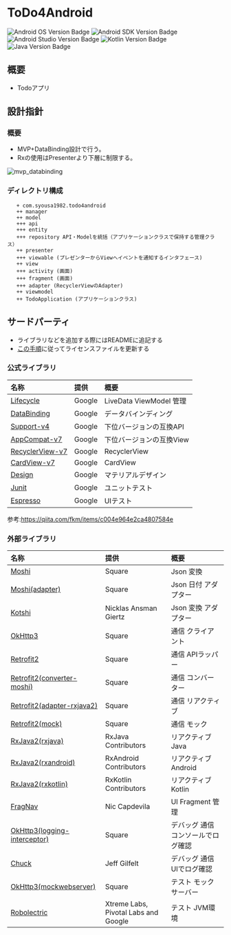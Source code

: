 # ToDo4Android

![Android OS Version Badge](https://img.shields.io/badge/Android-5.0~-green.svg)
![Android SDK Version Badge](https://img.shields.io/badge/Android_SDK-27-green.svg)
![Android Studio Version Badge](https://img.shields.io/badge/AndroidStudio-3.1.4-green.svg)
![Kotlin Version Badge](https://img.shields.io/badge/Kotlin-1.2.60-orange.svg)
![Java Version Badge](https://img.shields.io/badge/Java-8-red.svg)

## 概要

- Todoアプリ


## 設計指針

### 概要

* MVP+DataBinding設計で行う。
* Rxの使用はPresenterより下層に制限する。

![mvp_databinding](https://user-images.githubusercontent.com/1960883/44800976-c2985a80-abf2-11e8-9562-e6176bcaca66.png)

### ディレクトリ構成

```
   + com.syousa1982.todo4android
   ++ manager
   ++ model
   +++ api
   +++ entity
   +++ repository API・Modelを統括（アプリケーションクラスで保持する管理クラス）
   ++ presenter
   +++ viewable (プレゼンターからViewへイベントを通知するインタフェース)
   ++ view
   +++ activity (画面)
   +++ fragment (画面)
   +++ adapter (RecyclerViewのAdapter)
   ++ viewmodel
   ++ TodoApplication (アプリケーションクラス)
```

## サードパーティ

* ライブラリなどを追加する際にはREADMEに追記する
* [この手順](https://github.com/cookpad/license-tools-plugin/blob/master/README.md)に従ってライセンスファイルを更新する

### 公式ライブラリ

|名称|提供|概要|
|:--|:--|:--|
|[Lifecycle](https://developer.android.com/topic/libraries/architecture/adding-components#lifecycle)|Google|LiveData ViewModel 管理|
|[DataBinding](https://developer.android.com/topic/libraries/data-binding/?hl=ja)|Google|データバインディング|
|[Support-v4](https://developer.android.com/topic/libraries/support-library/features?hl=ja#v4)|Google|下位バージョンの互換API|
|[AppCompat-v7](https://developer.android.com/topic/libraries/support-library/features?hl=ja#v7)|Google|下位バージョンの互換View|
|[RecyclerView-v7](https://developer.android.com/topic/libraries/support-library/features?hl=ja#v7-recyclerview)|Google|RecyclerView|
|[CardView-v7](https://developer.android.com/topic/libraries/support-library/features?hl=ja#v7-cardview)|Google|CardView|
|[Design](https://developer.android.com/topic/libraries/support-library/features?hl=ja#design)|Google|マテリアルデザイン|
|[Junit](https://developer.android.com/topic/libraries/testing-support-library/index.html?hl=ja)|Google|ユニットテスト|
|[Espresso](https://developer.android.com/topic/libraries/testing-support-library/index.html?hl=ja)|Google|UIテスト|

参考:https://qiita.com/fkm/items/c004e964e2ca4807584e

### 外部ライブラリ

|名称|提供|概要|
|:--|:--|:--|
|[Moshi](https://github.com/square/moshi)|Square|Json 変換|
|[Moshi(adapter)](https://github.com/square/moshi/tree/master/adapters)|Square|Json 日付 アダプター|
|[Kotshi](https://github.com/ansman/kotshi)|Nicklas Ansman Giertz|Json 変換 アダプター|
|[OkHttp3](https://github.com/square/okhttp)|Square|通信 クライアント|
|[Retrofit2](https://github.com/square/retrofit)|Square|通信 APIラッパー|
|[Retrofit2(converter-moshi)](https://github.com/square/retrofit/tree/master/retrofit-converters/moshi)|Square|通信 コンバーター|
|[Retrofit2(adapter-rxjava2)](https://github.com/square/retrofit/tree/master/retrofit-adapters/rxjava2)|Square|通信 リアクティブ|
|[Retrofit2(mock)](https://github.com/square/retrofit/tree/master/retrofit-mock)|Square|通信 モック|
|[RxJava2(rxjava)](https://github.com/ReactiveX/RxJava)|RxJava Contributors|リアクティブ Java|
|[RxJava2(rxandroid)](https://github.com/ReactiveX/RxAndroid)|RxAndroid Contributors|リアクティブ Android|
|[RxJava2(rxkotlin)](https://github.com/ReactiveX/RxKotlin)|RxKotlin Contributors|リアクティブ Kotlin|
|[FragNav](https://github.com/ncapdevi/FragNav)|Nic Capdevila|UI Fragment 管理|
|[OkHttp3(logging-interceptor)](https://github.com/square/okhttp/tree/master/okhttp-logging-interceptor)|Square|デバッグ 通信 コンソールでログ確認|
|[Chuck](https://github.com/jgilfelt/chuck)|Jeff Gilfelt|デバッグ 通信 UIでログ確認|
|[OkHttp3(mockwebserver)](https://github.com/square/okhttp/tree/master/mockwebserver)|Square|テスト モックサーバー|
|[Robolectric](https://github.com/robolectric/robolectric)|Xtreme Labs, Pivotal Labs and Google|テスト JVM環境|
